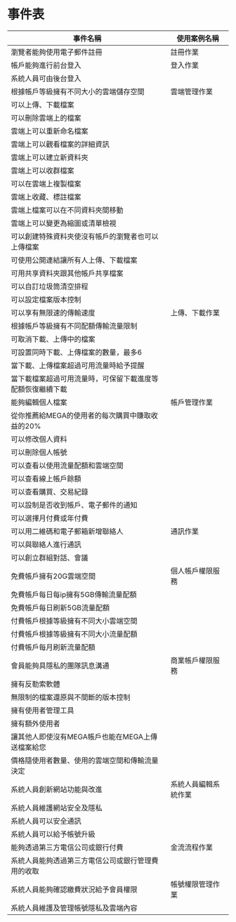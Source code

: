 # 事件表
|事件名稱|使用案例名稱|
|-------|-----------|
|瀏覽者能夠使用電子郵件註冊|註冊作業
|帳戶能夠進行前台登入|登入作業
|系統人員可由後台登入
|根據帳戶等級擁有不同大小的雲端儲存空間|雲端管理作業|
|可以上傳、下載檔案|
|可以刪除雲端上的檔案|
|雲端上可以重新命名檔案|
|雲端上可以觀看檔案的詳細資訊|
|雲端上可以建立新資料夾|
|雲端上可以收群檔案|
|可以在雲端上複製檔案|
|雲端上收藏、標註檔案|
|雲端上檔案可以在不同資料夾間移動|
|雲端上可以變更為縮圖或清單檢視|
|可以創建特殊資料夾使沒有帳戶的瀏覽者也可以上傳檔案|
|可使用公開連結讓所有人上傳、下載檔案|
|可用共享資料夾跟其他帳戶共享檔案|
|可以自訂垃圾筒清空排程|
|可以設定檔案版本控制
|可以享有無限速的傳輸速度|上傳、下載作業|
|根據帳戶等級擁有不同配額傳輸流量限制|
|可取消下載、上傳中的檔案
|可設置同時下載、上傳檔案的數量，最多6
|當下載、上傳檔案超過可用流量時給予提醒
|當下載檔案超過可用流量時，可保留下載進度等配額恢復繼續下載|
|能夠編輯個人檔案|帳戶管理作業|
|從你推薦給MEGA的使用者的每次購買中賺取收益的20%|
|可以修改個人資料|
|可以刪除個人帳號|
|可以查看以使用流量配額和雲端空間|
|可以查看線上帳戶餘額|
|可以查看購買、交易紀錄|
|可以設制是否收到帳戶、電子郵件的通知|
|可以選擇月付費或年付費|
|可以用二維碼和電子郵箱新增聯絡人|通訊作業
|可以與聯絡人進行通訊|
|可以創立群組對話、會議|
|免費帳戶擁有20G雲端空間|個人帳戶權限服務
|免費帳戶每日每ip擁有5GB傳輸流量配額|
|免費帳戶每日刷新5GB流量配額|
|付費帳戶根據等級擁有不同大小雲端空間
|付費帳戶根據等級擁有不同大小流量配額
|付費帳戶每月刷新流量配額
|會員能夠具隱私的團隊訊息溝通|商業帳戶權限服務
|擁有反勒索軟體
|無限制的檔案還原與不間斷的版本控制
|擁有使用者管理工具
|擁有額外使用者
|讓其他人即使沒有MEGA帳戶也能在MEGA上傳送檔案給您
|價格隨使用者數量、使用的雲端空間和傳輸流量決定
|系統人員創新網站功能與改進|系統人員編輯系統作業
|系統人員維護網站安全及隱私
|系統人員可以安全通訊
|系統人員可以給予帳號升級
|能夠透過第三方電信公司或銀行付費|金流流程作業|
|系統人員能夠透過第三方電信公司或銀行管理費用的收取
|系統人員能夠確認繳費狀況給予會員權限|帳號權限管理作業
|系統人員維護及管理帳號隱私及雲端內容
